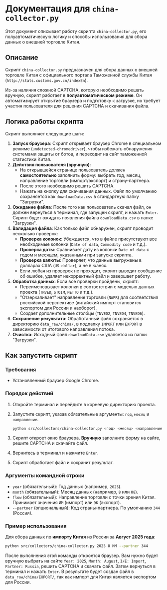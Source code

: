 # Документация для `china-collector.py`

Этот документ описывает работу скрипта `china-collector.py`, его полуавтоматическую логику и способы использования для сбора данных о внешней торговле Китая.

## Описание

Скрипт `china-collector.py` предназначен для сбора данных о внешней торговле Китая с официального портала Таможенной службы Китая (`http://stats.customs.gov.cn/indexEn`).

Из-за наличия сложной CAPTCHA, которую необходимо решать вручную, скрипт работает в **полуавтоматическом режиме**. Он автоматизирует открытие браузера и подготовку к загрузке, но требует участия пользователя для решения CAPTCHA и скачивания файла.

## Логика работы скрипта

Скрипт выполняет следующие шаги:

1.  **Запуск браузера**: Скрипт открывает браузер Chrome в специальном режиме (`undetected-chromedriver`), чтобы избежать обнаружения системами защиты от ботов, и переходит на сайт таможенной статистики Китая.
2.  **Действия пользователя (вручную)**:
    *   На открывшейся странице пользователь должен **самостоятельно** заполнить форму: выбрать год, месяц, направление торговли (импорт/экспорт) и страну-партнера.
    *   После этого необходимо решить CAPTCHA.
    *   Нажать на кнопку для скачивания данных. Файл по умолчанию сохраняется как `downloadData.csv` в стандартную папку "Загрузки".
3.  **Ожидание файла**: После того как пользователь скачал файл, он должен вернуться в терминал, где запущен скрипт, и нажать `Enter`. Скрипт будет ожидать появления файла `downloadData.csv` в папке "Загрузки".
4.  **Валидация файла**: Как только файл обнаружен, скрипт проводит несколько проверок:
    *   **Проверка колонок**: Убеждается, что в файле присутствуют все необходимые колонки (`Date of data`, `Commodity code` и т.д.).
    *   **Проверка даты**: Сравнивает дату из колонки `Date of data` с годом и месяцем, указанными при запуске скрипта.
    *   **Проверка валюты**: Проверяет, что данные выгружены в долларах США (`US dollar`), а не в юанях.
    *   Если любая из проверок не проходит, скрипт выводит сообщение об ошибке, удаляет некорректный файл и завершает работу.
5.  **Обработка данных**: Если все проверки пройдены, скрипт:
    *   Переименовывает колонки в соответствии с моделью данных проекта (`TNVED`, `STOIM`, `NETTO` и т.д.).
    *   "Отзеркаливает" направление торговли (`NAPR`) для соответствия российской перспективе (китайский импорт становится экспортом для России и наоборот).
    *   Создает дополнительные столбцы (`TNVED2`, `TNVED4`, `TNVED6`).
6.  **Сохранение результата**: Обработанный файл сохраняется в директорию `data_raw/china/`, в подпапку `IMPORT` или `EXPORT` в зависимости от итогового направления потока.
7.  **Очистка**: Исходный файл `downloadData.csv` удаляется из папки "Загрузки".

## Как запустить скрипт

### Требования
*   Установленный браузер Google Chrome.

### Порядок действий

1.  Откройте терминал и перейдите в корневую директорию проекта.
2.  Запустите скрипт, указав обязательные аргументы: `год`, `месяц` и `направление`.

    ```bash
    python src/collectors/china-collector.py <год> <месяц> <направление> [--partner <код_партнера>]
    ```
3.  Скрипт откроет окно браузера. **Вручную** заполните форму на сайте, решите CAPTCHA и скачайте файл.
4.  Вернитесь в терминал и нажмите `Enter`.
5.  Скрипт обработает файл и сохранит результат.

### Аргументы командной строки

*   `year` (обязательный): Год данных (например, `2025`).
*   `month` (обязательный): Месяц данных (например, `8` или `08`).
*   `flow` (обязательный): Направление торговли с точки зрения Китая. Принимает значения `ИМ` (импорт) или `ЭК` (экспорт).
*   `--partner` (опциональный): Код страны-партнера. По умолчанию `344` (Россия).

### Пример использования

Для сбора данных по **импорту Китая** из России за **Август 2025 года**:

```bash
python src/collectors/china-collector.py 2025 8 ИМ --partner 344
```
После выполнения этой команды откроется браузер. Вам нужно будет вручную выбрать на сайте `Year: 2025`, `Month: August`, `I/E: Import`, `Partner: Russia`, решить CAPTCHA и скачать файл. Затем вернуться в терминал и нажать `Enter`. В результате будет создан файл в `data_raw/china/EXPORT/`, так как импорт для Китая является экспортом для России.
